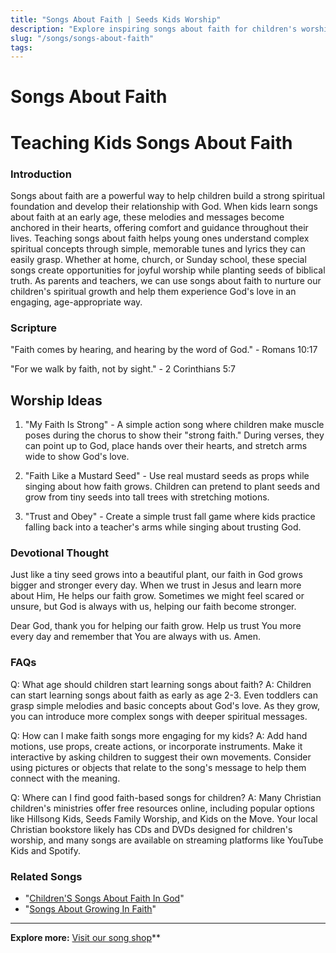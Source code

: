 ```yaml
---
title: "Songs About Faith | Seeds Kids Worship"
description: "Explore inspiring songs about faith for children's worship and faith development. Biblical music resources for families and ministry."
slug: "/songs/songs-about-faith"
tags:
---
```


# Songs About Faith

# Teaching Kids Songs About Faith

### Introduction
Songs about faith are a powerful way to help children build a strong spiritual foundation and develop their relationship with God. When kids learn songs about faith at an early age, these melodies and messages become anchored in their hearts, offering comfort and guidance throughout their lives. Teaching songs about faith helps young ones understand complex spiritual concepts through simple, memorable tunes and lyrics they can easily grasp. Whether at home, church, or Sunday school, these special songs create opportunities for joyful worship while planting seeds of biblical truth. As parents and teachers, we can use songs about faith to nurture our children's spiritual growth and help them experience God's love in an engaging, age-appropriate way.

### Scripture
"Faith comes by hearing, and hearing by the word of God." - Romans 10:17

"For we walk by faith, not by sight." - 2 Corinthians 5:7

## Worship Ideas
1. "My Faith Is Strong" - A simple action song where children make muscle poses during the chorus to show their "strong faith." During verses, they can point up to God, place hands over their hearts, and stretch arms wide to show God's love.

2. "Faith Like a Mustard Seed" - Use real mustard seeds as props while singing about how faith grows. Children can pretend to plant seeds and grow from tiny seeds into tall trees with stretching motions.

3. "Trust and Obey" - Create a simple trust fall game where kids practice falling back into a teacher's arms while singing about trusting God.

### Devotional Thought
Just like a tiny seed grows into a beautiful plant, our faith in God grows bigger and stronger every day. When we trust in Jesus and learn more about Him, He helps our faith grow. Sometimes we might feel scared or unsure, but God is always with us, helping our faith become stronger.

Dear God, thank you for helping our faith grow. Help us trust You more every day and remember that You are always with us. Amen.

### FAQs
Q: What age should children start learning songs about faith?
A: Children can start learning songs about faith as early as age 2-3. Even toddlers can grasp simple melodies and basic concepts about God's love. As they grow, you can introduce more complex songs with deeper spiritual messages.

Q: How can I make faith songs more engaging for my kids?
A: Add hand motions, use props, create actions, or incorporate instruments. Make it interactive by asking children to suggest their own movements. Consider using pictures or objects that relate to the song's message to help them connect with the meaning.

Q: Where can I find good faith-based songs for children?
A: Many Christian children's ministries offer free resources online, including popular options like Hillsong Kids, Seeds Family Worship, and Kids on the Move. Your local Christian bookstore likely has CDs and DVDs designed for children's worship, and many songs are available on streaming platforms like YouTube Kids and Spotify.

### Related Songs

- "[Children'S Songs About Faith In God](/songs/children-s-songs-about-faith-in-god/)"
- "[Songs About Growing In Faith](/songs/songs-about-growing-in-faith/)"

---

**Explore more:** [Visit our song shop](https://seedskidsworship.com/shop)**

<!-- Schema Markup -->
<script type="application/ld+json">
{
  "@context": "https://schema.org",
  "@type": "MusicRecording",
  "name": "Songs About Faith",
  "byArtist": {
    "@type": "MusicGroup",
    "name": "Seeds Kids Worship"
  },
  "isFamilyFriendly": true,
  "url": "https://seedskidsworship.com/songs/songs-about-faith/"
}
</script>